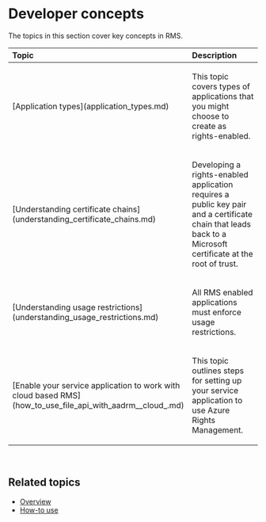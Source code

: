Developer concepts
==============================================================

The topics in this section cover key concepts in RMS.

<table>
<colgroup>
<col width="50%" />
<col width="50%" />
</colgroup>
<thead>
<tr class="header">
<th align="left">Topic</th>
<th align="left">Description</th>
</tr>
</thead>
<tbody>
<tr class="odd">
<td align="left"><p>[Application types](application_types.md)</p></td>
<td align="left"><p>This topic covers types of applications that you might choose to create as rights-enabled.</p></td>
</tr>
<tr class="even">
<td align="left"><p>[Understanding certificate chains](understanding_certificate_chains.md)</p></td>
<td align="left"><p>Developing a rights-enabled application requires a public key pair and a certificate chain that leads back to a Microsoft certificate at the root of trust.</p></td>
</tr>
<tr class="odd">
<td align="left"><p>[Understanding usage restrictions](understanding_usage_restrictions.md)</p></td>
<td align="left"><p>All RMS enabled applications must enforce usage restrictions.</p></td>
</tr>
<tr class="even">
<td align="left"><p>[Enable your service application to work with cloud based RMS](how_to_use_file_api_with_aadrm__cloud_.md)</p></td>
<td align="left"><p>This topic outlines steps for setting up your service application to use Azure Rights Management.</p></td>
</tr>
</tbody>
</table>

 

<span id="related_topics"></span>Related topics
-----------------------------------------------

* [Overview](ad_rms_overview.md)
* [How-to use](how_to_use_msipc.md)
 

 



